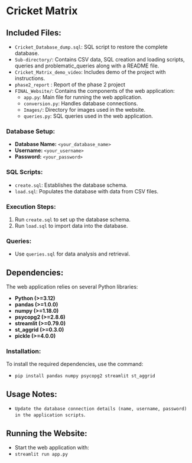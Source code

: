# Cricket Matrix

## Included Files:
- `Cricket_Database_dump.sql`: SQL script to restore the complete database.
- `Sub-directory/`: Contains CSV data, SQL creation and loading scripts, queries and problematic_queries along with a README file.
- `Cricket_Matrix_demo_video`: Includes demo of the project with instructions.
- `phase2_report` : Report of the phase 2 project
- `FINAL_Website/`: Contains the components of the web application:
   - `app.py`: Main file for running the web application.
   - `conversion.py`: Handles database connections.
   - `Images/`: Directory for images used in the website.
   - `queries.py`: SQL queries used in the web application.

### Database Setup:
- **Database Name:** `<your_database_name>`
- **Username:** `<your_username>`
- **Password:** `<your_password>`

### SQL Scripts:
- `create.sql`: Establishes the database schema.
- `load.sql`: Populates the database with data from CSV files.

### Execution Steps:
1. Run `create.sql` to set up the database schema.
2. Run `load.sql` to import data into the database.

### Queries:
- Use `queries.sql` for data analysis and retrieval.

## Dependencies:
The web application relies on several Python libraries:
- **Python (>=3.12)**
- **pandas (>=1.0.0)**
- **numpy (>=1.18.0)**
- **psycopg2 (>=2.8.6)**
- **streamlit (>=0.79.0)**
- **st_aggrid (>=0.3.0)**
- **pickle (>=4.0.0)**

### Installation:
To install the required dependencies, use the command:

- `pip install pandas numpy psycopg2 streamlit st_aggrid`


## Usage Notes:
- `Update the database connection details (name, username, password) in the application scripts`.

## Running the Website:
- Start the web application with:
- `streamlit run app.py`


